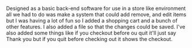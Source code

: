 Designed as a basic back-end software for use in a store like environment all we had to do was make a system that could add remove, and edit items but I was having a lot of fun so I added a shopping cart and a bunch of other features. I also added a file so that the changes could be saved. I've also added some things like if you checkout before ou quit it'll just say Thank you but if you quit before checking out it shows the checkout.
